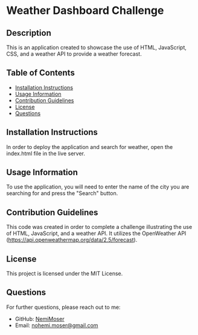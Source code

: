 
# Weather Dashboard Challenge

## Description

This is an application created to showcase the use of HTML, JavaScript, CSS, and a weather API to provide a weather forecast.

## Table of Contents
- [Installation Instructions](#installation-instructions)
- [Usage Information](#usage-information)
- [Contribution Guidelines](#contribution-guidelines)
- [License](#license)
- [Questions](#questions)

## Installation Instructions
In order to deploy the application and search for weather, open the index.html file in the live server.

## Usage Information
To use the application, you will need to enter the name of the city you are searching for and press the "Search" button.

## Contribution Guidelines
This code was created in order to complete a challenge illustrating the use of HTML, JavaScript, and a weather API. It utilizes the OpenWeather API (https://api.openweathermap.org/data/2.5/forecast).


## License
This project is licensed under the MIT License.

## Questions
For further questions, please reach out to me:
- GitHub: [NemiMoser](https://github.com/NemiMoser)
- Email: nohemi.moser@gmail.com